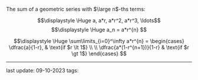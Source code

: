 The sum of a geometric series with $\large n$-ths terms:


$$\displaystyle \Huge a, a*r, a*r^2, a*r^3, \ldots$$
$$\displaystyle \Huge  a_n = a*r^{n} $$


$$\displaystyle \Huge
\sum\limits_{i=0}^\infty a*r^{n} =
\begin{cases}
\dfrac{a}{1-r}, & \text{if $r \lt 1$} \\
\\
\dfrac{a*(1-r^{n+1})}{1-r} & \text{if $r \gt 1$}
\end{cases}
$$


---
last update: 09-10-2023
tags: